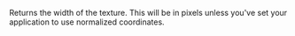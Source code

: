 Returns the width of the texture. This will be in pixels unless you've set your application to use normalized coordinates.
